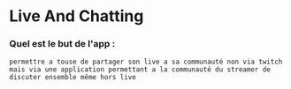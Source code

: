 # Live And Chatting

### Quel est le but de l'app :

```
permettre a touse de partager son live a sa communauté non via twitch mais via une application permettant a la communauté du streamer de discuter ensemble même hors live
```
